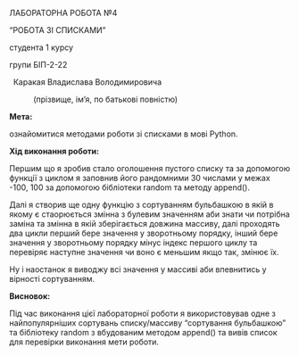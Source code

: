 ﻿ЛАБОРАТОРНА РОБОТА №4

“РОБОТА ЗІ СПИСКАМИ”

студента  1  курсу

групи  БІП-2-22

` `Каракая Владислава Володимировича 

`      `(прізвище, ім’я, по батькові повністю)

**Мета:**

ознайомитися методами роботи зі списками в мові Python.

**Хід виконання роботи:**

Першим що я зробив стало оголошення пустого списку та за допомогою функції з циклом я заповнив його рандомними 30 числами у межах -100, 100 за допомогою бібліотеки random та методу append().






Далі я створив ще одну функцію  з сортуванням бульбашкою в якій в якому є стаорюється змінна з булевим значенням аби знати чи потрібна заміна та змінна в якій зберігається довжина массиву, далі проходять два цикли перший бере значення у зворотньому порядку, інший бере значення у зворотньому порядку мінус індекс першого циклу та перевіряє наступне значення чи воно є меньшим якщо так, змінює їх.







Ну і наостанок я виводжу всі значення у массиві аби впевнитись у вірності сортуванням.

**Висновок:**

Під час виконання цієї лабораторної роботи я використовував одне з найпопулярніших сортувань списку/массиву “сортування бульбашкою”  та бібліотеку random з вбудованим методом append() та вивів список для перевірки виконання мети роботи.


